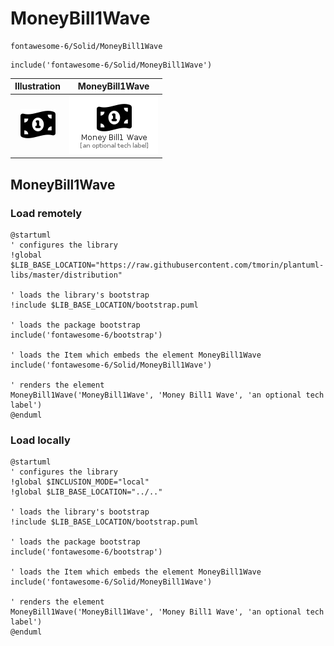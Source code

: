 # MoneyBill1Wave


```text
fontawesome-6/Solid/MoneyBill1Wave
```

```text
include('fontawesome-6/Solid/MoneyBill1Wave')
```



| Illustration | MoneyBill1Wave |
| :---: | :---: |
| ![illustration for Illustration](../../fontawesome-6/Solid/MoneyBill1Wave.png) | ![illustration for MoneyBill1Wave](../../fontawesome-6/Solid/MoneyBill1Wave.Local.png) |




## MoneyBill1Wave

### Load remotely
```plantuml
@startuml
' configures the library
!global $LIB_BASE_LOCATION="https://raw.githubusercontent.com/tmorin/plantuml-libs/master/distribution"

' loads the library's bootstrap
!include $LIB_BASE_LOCATION/bootstrap.puml

' loads the package bootstrap
include('fontawesome-6/bootstrap')

' loads the Item which embeds the element MoneyBill1Wave
include('fontawesome-6/Solid/MoneyBill1Wave')

' renders the element
MoneyBill1Wave('MoneyBill1Wave', 'Money Bill1 Wave', 'an optional tech label')
@enduml
```

### Load locally
```plantuml
@startuml
' configures the library
!global $INCLUSION_MODE="local"
!global $LIB_BASE_LOCATION="../.."

' loads the library's bootstrap
!include $LIB_BASE_LOCATION/bootstrap.puml

' loads the package bootstrap
include('fontawesome-6/bootstrap')

' loads the Item which embeds the element MoneyBill1Wave
include('fontawesome-6/Solid/MoneyBill1Wave')

' renders the element
MoneyBill1Wave('MoneyBill1Wave', 'Money Bill1 Wave', 'an optional tech label')
@enduml
```


